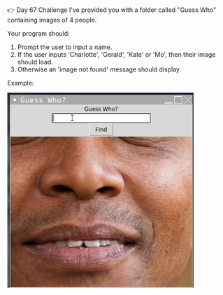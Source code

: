 👉 Day 67 Challenge
I've provided you with a folder called "Guess Who" containing images of 4 people.

Your program should:

1. Prompt the user to input a name.
2. If the user inputs 'Charlotte', 'Gerald', 'Kate' or 'Mo', then their image should load.
3. Otherwise an 'image not found' message should display.

Example:

![alt text](image.png)
